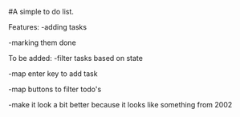 #A simple to do list.

Features:
-adding tasks

-marking them done


To be added:
-filter tasks based on state

-map enter key to add task

-map buttons to filter todo's

-make it look a bit better because it looks like something from 2002
